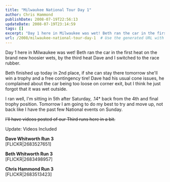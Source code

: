 ```yaml
---
title: "Milwaukee National Tour Day 1"
author: Chris Hammond
publishDate: 2008-07-19T22:56:13
updateDate: 2008-07-19T23:14:59
tags: []
excerpt: "Day 1 here in Milwaukee was wet! Beth ran the car in the first heat on the brand new hoosier wets, by the third heat Dave and I switched to the race rubber. Beth finished up today in 2nd place, if she can stay there tomorrow she'll win a trophy and a free contingency tire! Dave had his usual cone issues, he complained about the car being too loose on corner exit, but I think he just forgot that it was wet outside. I ran well, I'm sitting in 5th after Saturday, .14* back from the 4th and final trophy position. Tomorrow I am going to do my best to try and move up, not back like I have the past few National events on Sunday. Check out the full post for some videos."
url: /2008/milwaukee-national-tour-day-1  # Use the generated URL with year
---
```

<p>Day 1 here in Milwaukee was wet! Beth ran the car in the first heat on the brand new hoosier wets, by the third heat Dave and I switched to the race rubber.</p> <p>Beth finished up today in 2nd place, if she can stay there tomorrow she'll win a trophy and a free contingency tire! Dave had his usual cone issues, he complained about the car being too loose on corner exit, but I think he just forgot that it was wet outside.</p> <p>I ran well, I'm sitting in 5th after Saturday, .14* back from the 4th and final trophy position. Tomorrow I am going to do my best to try and move up, not back like I have the past few National events on Sunday.</p> <p><strike>I'll have videos posted of our Third runs here in a bit.</strike></p> <p>Update: Videos Included</p> <p><strong>Dave Whitworth Run 3</strong><br /> [FLICKR|2683527651]</p> <p><strong>Beth Whitworth Run 3</strong><br /> [FLICKR|2683498957]</p> <p><strong>Chris Hammond Run 3</strong><br /> [FLICKR|2683513423]</p>
